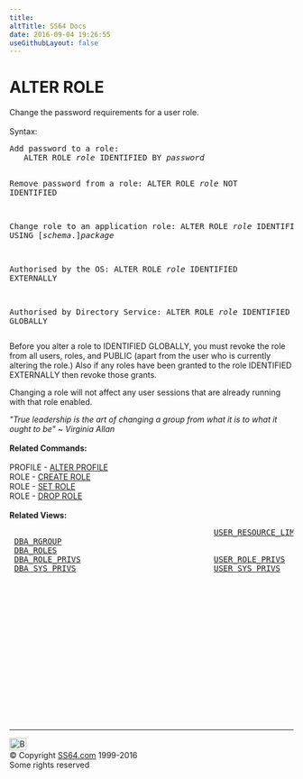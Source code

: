 ```yaml
---
title:
altTitle: SS64 Docs
date: 2016-09-04 19:26:55
useGithubLayout: false
---
```

<!-- #BeginLibraryItem "/Library/head_ora.lbi" --><!-- #EndLibraryItem --><h1>ALTER ROLE</h1> 
<p>Change the password requirements for a user role.<br>
  <br>
  Syntax:</p>
<pre>Add password to a role:
   ALTER ROLE <i>role</i> IDENTIFIED BY <i>password</i>

Remove password from a role:
   ALTER ROLE <i>role</i> NOT IDENTIFIED

Change role to an application role:
   ALTER ROLE <i>role</i> IDENTIFIED USING [<i>schema</i>.]<i>package</i>

Authorised by the OS:
   ALTER ROLE <i>role</i> IDENTIFIED EXTERNALLY

Authorised by Directory Service:
   ALTER ROLE <i>role</i> IDENTIFIED GLOBALLY
</pre>
<p>Before you alter a role to IDENTIFIED GLOBALLY, you must  revoke the  role from all users, roles, and PUBLIC (apart from the user who is currently altering the role.) Also if any roles have been granted to the role IDENTIFIED EXTERNALLY then revoke those grants.</p>
<p>Changing a role will not affect any user sessions that are already running with that role enabled. </p>
<p><i class="quote">"True leadership is the art of changing a group from what it is to what it ought to be" ~ Virginia Allan</i><b><br>
<br>
Related Commands:<br>
<br>
</b>PROFILE - <a href="profile_a.html">ALTER PROFILE</a><br>
ROLE - <a href="role_c.html">CREATE ROLE</a> <br>
ROLE - <a href="role_s.html">SET ROLE</a> <br>
ROLE - <a href="role_d.html">DROP ROLE</a> <br>
<b><br>
</b><b>Related Views:</b></p>
<pre>                                           <a href="../orad/USER_RESOURCE_LIMITS.html">USER_RESOURCE_LIMITS</a>
 <a href="../orad/DBA_RGROUP.html">DBA_RGROUP</a>
 <a href="../orad/DBA_ROLES.html">DBA_ROLES</a>
 <a href="../orad/DBA_ROLE_PRIVS.html">DBA_ROLE_PRIVS</a>                            <a href="../orad/USER_ROLE_PRIVS.html">USER_ROLE_PRIVS</a>      <a href="../orad/ROLE_ROLE_PRIVS.html">ROLE_ROLE_PRIVS</a>
 <a href="../orad/DBA_SYS_PRIVS.html">DBA_SYS_PRIVS</a>                             <a href="../orad/USER_SYS_PRIVS.html">USER_SYS_PRIVS</a>       <a href="../orad/ROLE_SYS_PRIVS.html">ROLE_SYS_PRIVS</a>
</pre><!-- #BeginLibraryItem "/Library/foot_ora.lbi" --><p>
<!-- oracle-footer -->
<ins class="adsbygoogle" style="display:inline-block;width:300px;height:250px" data-ad-client="ca-pub-6140977852749469" data-ad-slot="4275490898"></ins>
<script>
(adsbygoogle = window.adsbygoogle || []).push({});
</script></p>
<hr>
<div id="bl" class="footer"><a href="role_a.html#"><img src="../images/top.png" width="30" height="22" alt="Back to the Top"></a></div>
<div id="br" class="footer, tagline">© Copyright <a href="../index.html">SS64.com</a> 1999-2016<br>
Some rights reserved</div><!-- #EndLibraryItem -->

